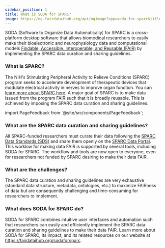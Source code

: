 ```yaml
---
sidebar_position: 1
title: What is SODA for SPARC?
image: https://og.fairdataihub.org/api/ogimage?app=soda-for-sparc&title=What%20is%20SODA%20for%20SPARC%3F&description=SODA%20(Software%20to%20Organize%20Data%20Automatically)%20for%20SPARC%20is%20a%20cross-platform%20desktop%20software%20that%20allows%20SPARC-funded%20researchers%20to%20easily%20comply%20with%20the%20FAIR%20SPARC%20Data%20curation%20and%20sharing%20guidelines.
---
```


SODA (Software to Organize Data Automatically) for SPARC is a cross-platform desktop software that allows biomedical researchers to easily make their bioelectronic and
neurophysiology data and computational models [Findable, Accessible, Interoperable, and Reusable (FAIR)](https://www.ncbi.nlm.nih.gov/pmc/articles/PMC4792175/) by implementing the SPARC data curation and sharing guidelines.

### What is SPARC?

The NIH's Stimulating Peripheral Activity to Relieve Conditions (SPARC) program seeks to accelerate development of therapeutic devices that modulate electrical activity in nerves to improve organ function. You can [learn more about SPARC here](https://commonfund.nih.gov/sparc). A major goal of SPARC is to make data issued from the program FAIR such that it is broadly reusable. This is achieved by imposing the SPARC data curation and sharing guidelines.

import PageFeedback from '@site/src/components/PageFeedback';

### What are the SPARC data curation and sharing guidelines?

All SPARC-funded researchers must curate their data following the [SPARC Data Standards (SDS)](https://doi.org/10.1101/2021.02.10.430563) and share them openly on the [SPARC Data Portal](https://sparc.science/). This worklow for making data FAIR is supported by several tools, including SODA for SPARC. The workflow and tools are now open to everyone, even for researchers not funded by SPARC desiring to make their data FAIR.

### What are the challenges?

The SPARC data curation and sharing guidelines are very exhaustive (standard data structure, metadata, ontologies, etc.) to maximize FAIRness of data but are consequently challenging and time-consuming for researchers to implement.

### What does SODA for SPARC do?

SODA for SPARC combines intuitive user interfaces and automation such that researchers can easily and efficiently implement the SPARC data curation and sharing guidelines to make their data FAIR. Learn more about SODA for SPARC, its impact, and its related resources on our website at https://fairdataihub.org/sodaforsparc.

<PageFeedback />
